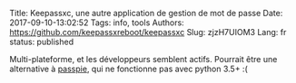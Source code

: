 Title: Keepassxc, une autre application de gestion de mot de passe
Date: 2017-09-10-13:02:52
Tags: info, tools
Authors: https://github.com/keepassxreboot/keepassxc
Slug: zjzH7UIOM3
Lang: fr
status: published

Multi-plateforme, et les développeurs semblent actifs. Pourrait être une alternative à [passpie](https://github.com/marcwebbie/passpie), qui ne fonctionne pas avec python 3.5+ :(
